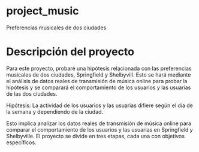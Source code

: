 # project_music
Preferencias musicales de dos ciudades

# Descripción del proyecto
Para este proyecto, probaré una hipótesis relacionada con las preferencias musicales de dos ciudades, Springfield y Shelbyvill. Esto se hará mediante el análisis de datos reales de transmisión de música online para probar la hipótesis y se comparará el comportamiento de los usuarios y las usuarias de las dos ciudades.

Hipótesis: La actividad de los usuarios y las usuarias difiere según el día de la semana y dependiendo de la ciudad.

Esto implica analizar los datos reales de transmisión de música online para comparar el comportamiento de los usuarios y las usuarias en Springfield y Shelbyville. El proyecto se divide en tres etapas, cada una con objetivos específicos.
